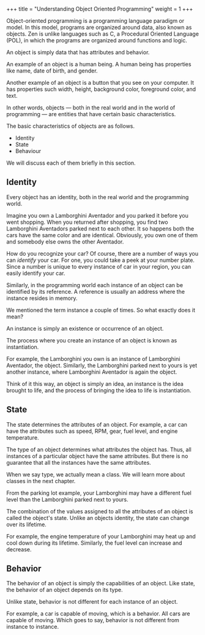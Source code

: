 +++
title = "Understanding Object Oriented Programming"
weight = 1
+++

Object-oriented programming is a programming language paradigm or model.
In this model, programs are organized around data, also known as objects.
Zen is unlike languages such as C, a Procedural Oriented Language (POL), in which
the programs are organized around functions and logic.

An object is simply data that has attributes and behavior.

An example of an object is a human being. A human being has properties like
name, date of birth, and gender.

Another example of an object is a button that you see on your computer. It has
properties such width, height, background color, foreground color, and text.

In other words, objects — both in the real world and in the world of programming —
are entities that have certain basic characteristics.

The basic characteristics of objects are as follows.
 * Identity
 * State
 * Behaviour
 
We will discuss each of them briefly in this section.

## Identity

Every object has an identity, both in the real world and the programming world.

Imagine you own a Lamborghini Aventador and you parked it before you went shopping.
When you returned after shopping, you find two Lamborghini Aventadors
parked next to each other. It so happens both the cars have the same color and
are identical. Obviously, you own one of them and somebody else owns the other
Aventador.

How do you recognize your car? Of course, there are a number of ways you can
*identify* your car. For one, you could take a peek at your number plate.
Since a number is unique to every instance of car in your region, you can
easily identify your car.

Similarly, in the programming world each instance of an object can be identified
by its reference. A reference is usually an address where the instance resides
in memory.

We mentioned the term instance a couple of times. So what exactly does it mean?

An instance is simply an existence or occurrence of an object.

The process where you create an instance of an object is known as instantiation.

For example, the Lamborghini you own is an instance of Lamborghini Aventador,
the object. Similarly, the Lamborghini parked next to yours is yet another
instance, where Lamborghini Aventador is again the object.

Think of it this way, an object is simply an idea, an instance is the
idea brought to life, and the process of bringing the idea to life is
instantiation.

## State

The state determines the attributes of an object. For example, a car can have
the attributes such as speed, RPM, gear, fuel level, and engine temperature.

The type of an object determines what attributes the object has. Thus, all
instances of a particular object have the same attributes. But there is no
guarantee that all the instances have the same attributes.

When we say type, we actually mean a class. We will learn more about classes
in the next chapter.

From the parking lot example, your Lamborghini may have a different fuel
level than the Lamborghini parked next to yours.

The combination of the values assigned to all the attributes of an object is
called the object's state. Unlike an objects identity, the state can change over
its lifetime.

For example, the engine temperature of your Lamborghini may heat up and cool
down during its lifetime. Similarly, the fuel level can increase and decrease.

## Behavior

The behavior of an object is simply the capabilities of an object. Like state,
the behavior of an object depends on its type.

Unlike state, behavior is not different for each instance of an object.

For example, a car is capable of moving, which is a behavior. All cars
are capable of moving. Which goes to say, behavior is not different from instance
to instance.